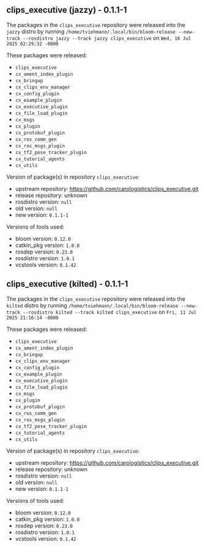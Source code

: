 ## clips_executive (jazzy) - 0.1.1-1

The packages in the `clips_executive` repository were released into the `jazzy` distro by running `/home/tviehmann/.local/bin/bloom-release --new-track --rosdistro jazzy --track jazzy clips_executive` on `Wed, 16 Jul 2025 02:29:32 -0000`

These packages were released:
- `clips_executive`
- `cx_ament_index_plugin`
- `cx_bringup`
- `cx_clips_env_manager`
- `cx_config_plugin`
- `cx_example_plugin`
- `cx_executive_plugin`
- `cx_file_load_plugin`
- `cx_msgs`
- `cx_plugin`
- `cx_protobuf_plugin`
- `cx_ros_comm_gen`
- `cx_ros_msgs_plugin`
- `cx_tf2_pose_tracker_plugin`
- `cx_tutorial_agents`
- `cx_utils`

Version of package(s) in repository `clips_executive`:

- upstream repository: https://github.com/carologistics/clips_executive.git
- release repository: unknown
- rosdistro version: `null`
- old version: `null`
- new version: `0.1.1-1`

Versions of tools used:

- bloom version: `0.12.0`
- catkin_pkg version: `1.0.0`
- rosdep version: `0.23.0`
- rosdistro version: `1.0.1`
- vcstools version: `0.1.42`


## clips_executive (kilted) - 0.1.1-1

The packages in the `clips_executive` repository were released into the `kilted` distro by running `/home/tviehmann/.local/bin/bloom-release --new-track --rosdistro kilted --track kilted clips_executive` on `Fri, 11 Jul 2025 21:16:14 -0000`

These packages were released:
- `clips_executive`
- `cx_ament_index_plugin`
- `cx_bringup`
- `cx_clips_env_manager`
- `cx_config_plugin`
- `cx_example_plugin`
- `cx_executive_plugin`
- `cx_file_load_plugin`
- `cx_msgs`
- `cx_plugin`
- `cx_protobuf_plugin`
- `cx_ros_comm_gen`
- `cx_ros_msgs_plugin`
- `cx_tf2_pose_tracker_plugin`
- `cx_tutorial_agents`
- `cx_utils`

Version of package(s) in repository `clips_executive`:

- upstream repository: https://github.com/carologistics/clips_executive.git
- release repository: unknown
- rosdistro version: `null`
- old version: `null`
- new version: `0.1.1-1`

Versions of tools used:

- bloom version: `0.12.0`
- catkin_pkg version: `1.0.0`
- rosdep version: `0.23.0`
- rosdistro version: `1.0.1`
- vcstools version: `0.1.42`


